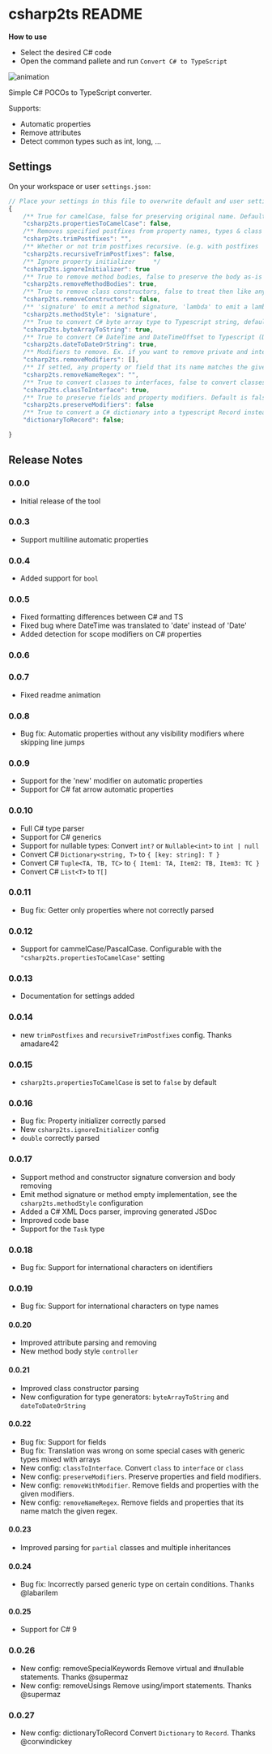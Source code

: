 # csharp2ts README

**How to use**

- Select the desired C# code
- Open the command pallete and run `Convert C# to TypeScript`

![animation](https://raw.githubusercontent.com/RafaelSalguero/CSharp2TS/master/images/animation.gif)

Simple C# POCOs to TypeScript converter.

Supports:

- Automatic properties
- Remove attributes
- Detect common types such as int, long, ...

## Settings

On your workspace or user `settings.json`:

```js
// Place your settings in this file to overwrite default and user settings.
{
    /** True for camelCase, false for preserving original name. Default is false */
    "csharp2ts.propertiesToCamelCase": false,
    /** Removes specified postfixes from property names, types & class names. Can be array OR string. Case-sensitive. */
    "csharp2ts.trimPostfixes": "",
    /** Whether or not trim postfixes recursive. (e.g. with postfixes 'A' & 'B' PersonAAB will become PersonAA when it's false & Person when it's true) */
    "csharp2ts.recursiveTrimPostfixes": false,
    /** Ignore property initializer     */
    "csharp2ts.ignoreInitializer": true
    /** True to remove method bodies, false to preserve the body as-is */
    "csharp2ts.removeMethodBodies": true,
    /** True to remove class constructors, false to treat then like any other method */
    "csharp2ts.removeConstructors": false,
    /** 'signature' to emit a method signature, 'lambda' to emit a lambda function. 'controller' to emit a lambda to call an async controller */
    "csharp2ts.methodStyle": 'signature',
    /** True to convert C# byte array type to Typescript string, defaults to true since the serialization of C# byte[] results in a string */
    "csharp2ts.byteArrayToString": true,
    /** True to convert C# DateTime and DateTimeOffset to Typescript (Date | string), defaults to true since the serialization of C# DateTime results in a string */
    "csharp2ts.dateToDateOrString": true,
    /** Modifiers to remove. Ex. if you want to remove private and internal members set to ['private', 'internal'] */
    "csharp2ts.removeModifiers": [],
    /** If setted, any property or field that its name matches the given regex will be removed, Ex. if you want to remove backing fields starting with underscore set to "_[a-z][a-zA-Z0-9]*" */
    "csharp2ts.removeNameRegex": "",
    /** True to convert classes to interfaces, false to convert classes to classes. Default is true */
    "csharp2ts.classToInterface": true,
    /** True to preserve fields and property modifiers. Default is false */
    "csharp2ts.preserveModifiers": false
    /** True to convert a C# dictionary into a typescript Record instead of { [key: t]: V }. Default is false */
    "dictionaryToRecord": false;

}
```

## Release Notes

### 0.0.0

- Initial release of the tool

### 0.0.3

- Support multiline automatic properties

### 0.0.4

- Added support for `bool`

### 0.0.5

- Fixed formatting differences between C# and TS
- Fixed bug where DateTime was translated to 'date' instead of 'Date'
- Added detection for scope modifiers on C# properties

### 0.0.6

### 0.0.7

- Fixed readme animation

### 0.0.8

- Bug fix: Automatic properties without any visibility modifiers where skipping line jumps

### 0.0.9

- Support for the 'new' modifier on automatic properties
- Support for C# fat arrow automatic properties

### 0.0.10

- Full C# type parser
- Support for C# generics
- Support for nullable types: Convert `int?` or `Nullable<int>` to `int | null`
- Convert C# `Dictionary<string, T>` to `{ [key: string]: T }`
- Convert C# `Tuple<TA, TB, TC>` to `{ Item1: TA, Item2: TB, Item3: TC }`
- Convert C# `List<T>` to `T[]`

### 0.0.11

- Bug fix: Getter only properties where not correctly parsed

### 0.0.12

- Support for cammelCase/PascalCase. Configurable with the `"csharp2ts.propertiesToCamelCase"` setting

### 0.0.13

- Documentation for settings added

### 0.0.14

- new `trimPostfixes` and `recursiveTrimPostfixes` config. Thanks amadare42

### 0.0.15

- `csharp2ts.propertiesToCamelCase` is set to `false` by default

### 0.0.16

- Bug fix: Property initializer correctly parsed
- New `csharp2ts.ignoreInitializer` config
- `double` correctly parsed

### 0.0.17

- Support method and constructor signature conversion and body removing
- Emit method signature or method empty implementation, see the `csharp2ts.methodStyle` configuration
- Added a C# XML Docs parser, improving generated JSDoc
- Improved code base
- Support for the `Task` type

### 0.0.18

- Bug fix: Support for international characters on identifiers

### 0.0.19

- Bug fix: Support for international characters on type names

#### 0.0.20

- Improved attribute parsing and removing
- New method body style `controller`

#### 0.0.21

- Improved class constructor parsing
- New configuration for type generators: `byteArrayToString` and `dateToDateOrString`

#### 0.0.22

- Bug fix: Support for fields
- Bug fix: Translation was wrong on some special cases with generic types mixed with arrays
- New config: `classToInterface`. Convert `class` to `interface` or `class`
- New config: `preserveModifiers`. Preserve properties and field modifiers.
- New config: `removeWithModifier`. Remove fields and properties with the given modifiers.
- New config: `removeNameRegex`. Remove fields and properties that its name match the given regex.

#### 0.0.23

- Improved parsing for `partial` classes and multiple inheritances

#### 0.0.24

- Bug fix: Incorrectly parsed generic type on certain conditions. Thanks @labarilem

#### 0.0.25

- Support for C# 9

### 0.0.26

- New config: removeSpecialKeywords Remove virtual and #nullable statements. Thanks @supermaz
- New config: removeUsings Remove using/import statements. Thanks @supermaz

### 0.0.27

- New config: dictionaryToRecord Convert `Dictionary` to `Record`. Thanks @corwindickey
